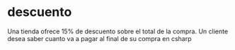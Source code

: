 # descuento
Una tienda ofrece 15% de descuento sobre el total de la compra. Un cliente desea saber cuanto va a pagar al final de su compra en csharp
